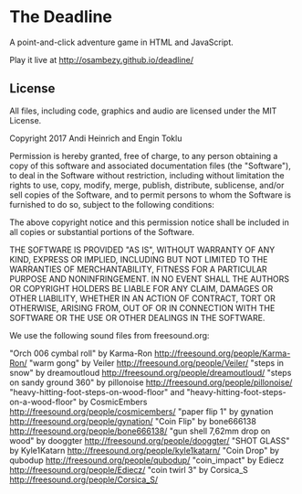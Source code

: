 # The Deadline

A point-and-click adventure game in HTML and JavaScript.

Play it live at http://osambezy.github.io/deadline/

## License

All files, including code, graphics and audio are licensed under the MIT License.

Copyright 2017 Andi Heinrich and Engin Toklu

Permission is hereby granted, free of charge, to any person obtaining a copy of this software and associated documentation files (the "Software"), to deal in the Software without restriction, including without limitation the rights to use, copy, modify, merge, publish, distribute, sublicense, and/or sell copies of the Software, and to permit persons to whom the Software is furnished to do so, subject to the following conditions:

The above copyright notice and this permission notice shall be included in all copies or substantial portions of the Software.

THE SOFTWARE IS PROVIDED "AS IS", WITHOUT WARRANTY OF ANY KIND, EXPRESS OR IMPLIED, INCLUDING BUT NOT LIMITED TO THE WARRANTIES OF MERCHANTABILITY, FITNESS FOR A PARTICULAR PURPOSE AND NONINFRINGEMENT. IN NO EVENT SHALL THE AUTHORS OR COPYRIGHT HOLDERS BE LIABLE FOR ANY CLAIM, DAMAGES OR OTHER LIABILITY, WHETHER IN AN ACTION OF CONTRACT, TORT OR OTHERWISE, ARISING FROM, OUT OF OR IN CONNECTION WITH THE SOFTWARE OR THE USE OR OTHER DEALINGS IN THE SOFTWARE.

We use the following sound files from freesound.org:

"Orch 006 cymbal roll" by Karma-Ron http://freesound.org/people/Karma-Ron/
"warm gong" by Veiler http://freesound.org/people/Veiler/
"steps in snow" by dreamoutloud http://freesound.org/people/dreamoutloud/
"steps on sandy ground 360" by pillonoise http://freesound.org/people/pillonoise/
"heavy-hitting-foot-steps-on-wood-floor" and "heavy-hitting-foot-steps-on-a-wood-floor" by CosmicEmbers http://freesound.org/people/cosmicembers/
"paper flip 1" by gynation http://freesound.org/people/gynation/
"Coin Flip" by bone666138 http://freesound.org/people/bone666138/
"gun shell 7,62mm drop on wood" by dooggter http://freesound.org/people/dooggter/
"SHOT GLASS" by Kyle1Katarn http://freesound.org/people/kyle1katarn/
"Coin Drop" by qubodup http://freesound.org/people/qubodup/
"coin_impact" by Ediecz http://freesound.org/people/Ediecz/
"coin twirl 3" by Corsica_S http://freesound.org/people/Corsica_S/
